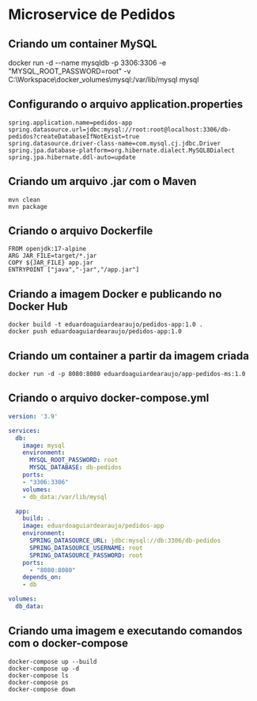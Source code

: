 # Microservice de Pedidos

## Criando um container MySQL
docker run -d --name mysqldb -p 3306:3306 -e "MYSQL_ROOT_PASSWORD=root" -v C:\Workspace\docker_volumes\mysql:/var/lib/mysql mysql

## Configurando o arquivo application.properties
```text
spring.application.name=pedidos-app
spring.datasource.url=jdbc:mysql://root:root@localhost:3306/db-pedidos?createDatabaseIfNotExist=true
spring.datasource.driver-class-name=com.mysql.cj.jdbc.Driver
spring.jpa.database-platform=org.hibernate.dialect.MySQL8Dialect
spring.jpa.hibernate.ddl-auto=update
```

## Criando um arquivo .jar com o Maven
```text
mvn clean
mvn package
```

## Criando o arquivo Dockerfile
```text
FROM openjdk:17-alpine
ARG JAR_FILE=target/*.jar
COPY ${JAR_FILE} app.jar
ENTRYPOINT ["java","-jar","/app.jar"]
```

## Criando a imagem Docker e publicando no Docker Hub
```text
docker build -t eduardoaguiardearaujo/pedidos-app:1.0 .
docker push eduardoaguiardearaujo/pedidos-app:1.0
```

## Criando um container a partir da imagem criada
```text
docker run -d -p 8080:8080 eduardoaguiardearaujo/app-pedidos-ms:1.0
``` 

## Criando o arquivo docker-compose.yml
```yaml
version: '3.9'

services:
  db:
    image: mysql
    environment:
      MYSQL_ROOT_PASSWORD: root
      MYSQL_DATABASE: db-pedidos
    ports:
    - "3306:3306"
    volumes:
    - db_data:/var/lib/mysql

  app:
    build: .
    image: eduardoaguiardearaujo/pedidos-app
    environment:
      SPRING_DATASOURCE_URL: jdbc:mysql://db:3306/db-pedidos
      SPRING_DATASOURCE_USERNAME: root
      SPRING_DATASOURCE_PASSWORD: root
    ports:
      - "8080:8080"
    depends_on:
    - db

volumes:
  db_data:
```

## Criando uma imagem e executando comandos com o docker-compose
```text
docker-compose up --build
docker-compose up -d
docker-compose ls
docker-compose ps
docker-compose down 
```
